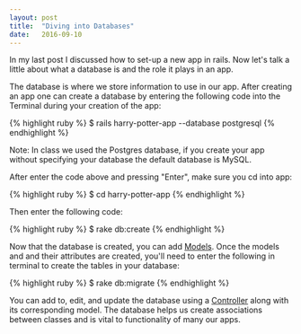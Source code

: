 ```yaml
---
layout: post
title:  "Diving into Databases"
date:   2016-09-10
---
```

In my last post I discussed how to set-up a new app in rails. Now let's talk a little about what a database is and the role it plays in an app.

The database is where we store information to use in our app. After creating an app one can create a database by entering the following code into the Terminal during your creation of the app:

{% highlight ruby %}
$ rails harry-potter-app --database postgresql
{% endhighlight %}

Note: In class we used the Postgres database, if you create your app without specifying your database the default database is MySQL.

After enter the code above and pressing "Enter", make sure you cd into app:

{% highlight ruby %}
$ cd harry-potter-app
{% endhighlight %}

Then enter the following code:

{% highlight ruby %}
$ rake db:create
{% endhighlight %}

Now that the database is created, you can add [Models](http://guides.rubyonrails.org/getting_started.html#generating-a-model). Once the models and and their attributes are created, you'll need to enter the following in terminal to create the tables in your database:

{% highlight ruby %}
$ rake db:migrate
{% endhighlight %}

You can add to, edit, and update the database using a [Controller](http://guides.rubyonrails.org/action_controller_overview.html) along with its corresponding model. The database helps us create associations between classes and is vital to functionality of many our apps.
